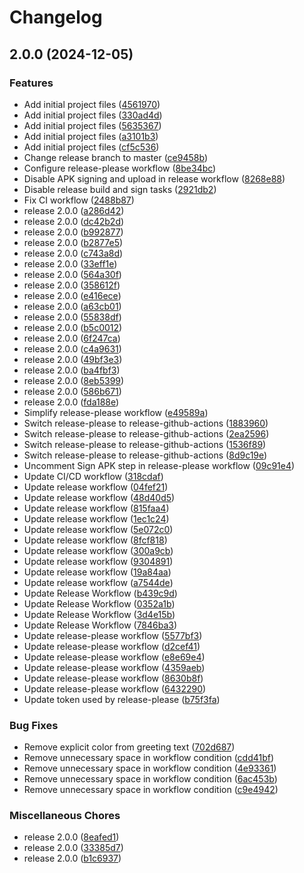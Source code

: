 # Changelog

## 2.0.0 (2024-12-05)


### Features

* Add initial project files ([4561970](https://www.github.com/IsraelDeveloperMaster/RealeseProject/commit/45619700bf362e67ad72165de30796331b8fa97f))
* Add initial project files ([330ad4d](https://www.github.com/IsraelDeveloperMaster/RealeseProject/commit/330ad4ddf4f3e470c9b00f08b33711f29f36fb53))
* Add initial project files ([5635367](https://www.github.com/IsraelDeveloperMaster/RealeseProject/commit/563536715bf81d3972a066e11e646837397bb874))
* Add initial project files ([a3101b3](https://www.github.com/IsraelDeveloperMaster/RealeseProject/commit/a3101b3e38889c389ef41e248d27c6e8658eb38a))
* Add initial project files ([cf5c536](https://www.github.com/IsraelDeveloperMaster/RealeseProject/commit/cf5c5368648f359d6b13c461fcb20d21b2cc5cfe))
* Change release branch to master ([ce9458b](https://www.github.com/IsraelDeveloperMaster/RealeseProject/commit/ce9458b7044e3b96f54c34d99a4a59220745c195))
* Configure release-please workflow ([8be34bc](https://www.github.com/IsraelDeveloperMaster/RealeseProject/commit/8be34bcf60afb45dd576d92560d9c93dadc57d5d))
* Disable APK signing and upload in release workflow ([8268e88](https://www.github.com/IsraelDeveloperMaster/RealeseProject/commit/8268e8806f443059b45e0738d256f1dbe3358538))
* Disable release build and sign tasks ([2921db2](https://www.github.com/IsraelDeveloperMaster/RealeseProject/commit/2921db2b546aa51b41e445ddfd77ebe21b29edc4))
* Fix CI workflow ([2488b87](https://www.github.com/IsraelDeveloperMaster/RealeseProject/commit/2488b87defca778df98d9eeffcee4b7b96a429d1))
* release 2.0.0 ([a286d42](https://www.github.com/IsraelDeveloperMaster/RealeseProject/commit/a286d4299543063f8ff29f435ab855ff0de841e7))
* release 2.0.0 ([dc42b2d](https://www.github.com/IsraelDeveloperMaster/RealeseProject/commit/dc42b2dc9d3f1f2930f9ad7a47f8947a6dc7bb70))
* release 2.0.0 ([b992877](https://www.github.com/IsraelDeveloperMaster/RealeseProject/commit/b99287711bec9875da5cc36fade15a7f02e2e646))
* release 2.0.0 ([b2877e5](https://www.github.com/IsraelDeveloperMaster/RealeseProject/commit/b2877e5eb01c3a9f7e8ab887e74cf657028dff2f))
* release 2.0.0 ([c743a8d](https://www.github.com/IsraelDeveloperMaster/RealeseProject/commit/c743a8df2fe8deec8fdb2bb1454d725ad12d3b05))
* release 2.0.0 ([33eff1e](https://www.github.com/IsraelDeveloperMaster/RealeseProject/commit/33eff1e3bd4521492b9950791e8058ebcf65de2f))
* release 2.0.0 ([564a30f](https://www.github.com/IsraelDeveloperMaster/RealeseProject/commit/564a30fd45ff2a5984aa8f6b490094172158deb8))
* release 2.0.0 ([358612f](https://www.github.com/IsraelDeveloperMaster/RealeseProject/commit/358612f74bf6800c73a4e4e2f790f87e8f8438a9))
* release 2.0.0 ([e416ece](https://www.github.com/IsraelDeveloperMaster/RealeseProject/commit/e416ecea07e3d4cd4f33dbcda2de3aa55c06085f))
* release 2.0.0 ([a63cb01](https://www.github.com/IsraelDeveloperMaster/RealeseProject/commit/a63cb0122bfde2f851021bb3e99f55150c09dfaa))
* release 2.0.0 ([55838df](https://www.github.com/IsraelDeveloperMaster/RealeseProject/commit/55838dff90f100afffb027fa70b7f50449af16a2))
* release 2.0.0 ([b5c0012](https://www.github.com/IsraelDeveloperMaster/RealeseProject/commit/b5c001264e05daf120ba6881a02e20f8c8241ec0))
* release 2.0.0 ([6f247ca](https://www.github.com/IsraelDeveloperMaster/RealeseProject/commit/6f247ca33d42ce39c9f405b49f6d86ff8ce1eaa4))
* release 2.0.0 ([c4a9631](https://www.github.com/IsraelDeveloperMaster/RealeseProject/commit/c4a96310ca13d85d8da13e9cb75a5d139169915d))
* release 2.0.0 ([49bf3e3](https://www.github.com/IsraelDeveloperMaster/RealeseProject/commit/49bf3e30f9844891eec25bc6ecdf22a27a8656c3))
* release 2.0.0 ([ba4fbf3](https://www.github.com/IsraelDeveloperMaster/RealeseProject/commit/ba4fbf3a2d2485b9cc1729c62d7878cf9b43e94f))
* release 2.0.0 ([8eb5399](https://www.github.com/IsraelDeveloperMaster/RealeseProject/commit/8eb5399afbbb47999581097ce0b7fc7b13fd323f))
* release 2.0.0 ([586b671](https://www.github.com/IsraelDeveloperMaster/RealeseProject/commit/586b671098634d3ff535138b41b80ae3cc3bc13b))
* release 2.0.0 ([fda188e](https://www.github.com/IsraelDeveloperMaster/RealeseProject/commit/fda188eb4d656301a2520be5a0c0dc90d8cad19c))
* Simplify release-please workflow ([e49589a](https://www.github.com/IsraelDeveloperMaster/RealeseProject/commit/e49589a106ec5945165d3822674540d3b8935808))
* Switch release-please to release-github-actions ([1883960](https://www.github.com/IsraelDeveloperMaster/RealeseProject/commit/18839604d054d09216ed1e877e87c6384b2e5e15))
* Switch release-please to release-github-actions ([2ea2596](https://www.github.com/IsraelDeveloperMaster/RealeseProject/commit/2ea25961eb15872244aafba63b546a9ec87d2795))
* Switch release-please to release-github-actions ([1536f89](https://www.github.com/IsraelDeveloperMaster/RealeseProject/commit/1536f8923e05113ba466c6155a42aa8fb1f812f8))
* Switch release-please to release-github-actions ([8d9c19e](https://www.github.com/IsraelDeveloperMaster/RealeseProject/commit/8d9c19e7e602cf4a2b689df632304c491d64c4ff))
* Uncomment Sign APK step in release-please workflow ([09c91e4](https://www.github.com/IsraelDeveloperMaster/RealeseProject/commit/09c91e45ceb276a8dfa4997f7ac467fc22823997))
* Update CI/CD workflow ([318cdaf](https://www.github.com/IsraelDeveloperMaster/RealeseProject/commit/318cdaf798b2e68d45364e2e058174264da23d9c))
* Update release workflow ([04fef21](https://www.github.com/IsraelDeveloperMaster/RealeseProject/commit/04fef21060d27540a11b47960406e25eaa8561e1))
* Update release workflow ([48d40d5](https://www.github.com/IsraelDeveloperMaster/RealeseProject/commit/48d40d534c58c57a9d857ad6a684db8b5e6efe5c))
* Update release workflow ([815faa4](https://www.github.com/IsraelDeveloperMaster/RealeseProject/commit/815faa4bdc28e16f06beb58e3040016846d5e64d))
* Update release workflow ([1ec1c24](https://www.github.com/IsraelDeveloperMaster/RealeseProject/commit/1ec1c249b369586b81f17b1526c607cf7b6930ea))
* Update release workflow ([5e072c0](https://www.github.com/IsraelDeveloperMaster/RealeseProject/commit/5e072c0a93c0372c60eb75de0336713db6222094))
* Update release workflow ([8fcf818](https://www.github.com/IsraelDeveloperMaster/RealeseProject/commit/8fcf818704db5aeec54ad7b057199725ee119785))
* Update release workflow ([300a9cb](https://www.github.com/IsraelDeveloperMaster/RealeseProject/commit/300a9cb6227e30ca1cf19a6ec7d63b3e93fa49d6))
* Update release workflow ([9304891](https://www.github.com/IsraelDeveloperMaster/RealeseProject/commit/93048918fedb89a695ff33398a9c4c6b572b3a66))
* Update release workflow ([19a84aa](https://www.github.com/IsraelDeveloperMaster/RealeseProject/commit/19a84aa5984cd7ee763c45e9a3bd694080268ec9))
* Update release workflow ([a7544de](https://www.github.com/IsraelDeveloperMaster/RealeseProject/commit/a7544de8f3a7feb499fd30ab2f2ea7eb4ccc48d5))
* Update Release Workflow ([b439c9d](https://www.github.com/IsraelDeveloperMaster/RealeseProject/commit/b439c9d0f36b8a529eb8e3afeff66baf28f782d4))
* Update Release Workflow ([0352a1b](https://www.github.com/IsraelDeveloperMaster/RealeseProject/commit/0352a1bc6fabcd7928190401128a27805c1f2b64))
* Update Release Workflow ([3d4e15b](https://www.github.com/IsraelDeveloperMaster/RealeseProject/commit/3d4e15b510bb43a29cff3b157c011f12eddb9b2d))
* Update Release Workflow ([7846ba3](https://www.github.com/IsraelDeveloperMaster/RealeseProject/commit/7846ba3142c965cf0dc1866ef0cd0228862c6d12))
* Update release-please workflow ([5577bf3](https://www.github.com/IsraelDeveloperMaster/RealeseProject/commit/5577bf3cad7daf888d7a57ba964d9595d73d3573))
* Update release-please workflow ([d2cef41](https://www.github.com/IsraelDeveloperMaster/RealeseProject/commit/d2cef41705f6fb62a167956436c9317d1b33d715))
* Update release-please workflow ([e8e69e4](https://www.github.com/IsraelDeveloperMaster/RealeseProject/commit/e8e69e47691684d9103b7150d352bacc25313ac5))
* Update release-please workflow ([4359aeb](https://www.github.com/IsraelDeveloperMaster/RealeseProject/commit/4359aebd988c3785ff0c7828f3ea25a5abbc0682))
* Update release-please workflow ([8630b8f](https://www.github.com/IsraelDeveloperMaster/RealeseProject/commit/8630b8f648f65b8335cbe676ba60761e293a7405))
* Update release-please workflow ([6432290](https://www.github.com/IsraelDeveloperMaster/RealeseProject/commit/643229052324f0df906c9216b3ee4e28d716b6a4))
* Update token used by release-please ([b75f3fa](https://www.github.com/IsraelDeveloperMaster/RealeseProject/commit/b75f3fafe727419caf5c346000addf41a5bb8581))


### Bug Fixes

* Remove explicit color from greeting text ([702d687](https://www.github.com/IsraelDeveloperMaster/RealeseProject/commit/702d687fcc6dcb9319ec6035f8a9b25e5157263b))
* Remove unnecessary space in workflow condition ([cdd41bf](https://www.github.com/IsraelDeveloperMaster/RealeseProject/commit/cdd41bfdbc1fb5803685a948b09a36c43e08955a))
* Remove unnecessary space in workflow condition ([4e93361](https://www.github.com/IsraelDeveloperMaster/RealeseProject/commit/4e93361809f068511de932090e2bd86b37d48b26))
* Remove unnecessary space in workflow condition ([6ac453b](https://www.github.com/IsraelDeveloperMaster/RealeseProject/commit/6ac453b8d4d489062fc04bd3e0438498240be77b))
* Remove unnecessary space in workflow condition ([c9e4942](https://www.github.com/IsraelDeveloperMaster/RealeseProject/commit/c9e4942464b5eda383f0fc95b424b5bc7cc2c1a8))


### Miscellaneous Chores

* release 2.0.0 ([8eafed1](https://www.github.com/IsraelDeveloperMaster/RealeseProject/commit/8eafed1de2126a8c09df54700def5c1f84f17e44))
* release 2.0.0 ([33385d7](https://www.github.com/IsraelDeveloperMaster/RealeseProject/commit/33385d75780db44ae22ebc582f2c3c2128300e2d))
* release 2.0.0 ([b1c6937](https://www.github.com/IsraelDeveloperMaster/RealeseProject/commit/b1c6937de6051d2b379be3641ba3aeb3d36244a2))
